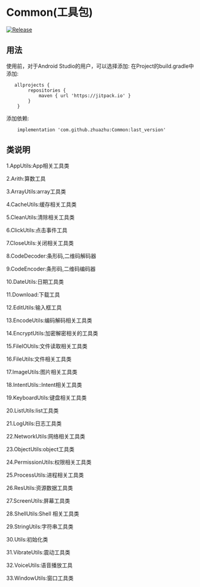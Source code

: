 # Common(工具包)
[![Release](https://jitpack.io/v/zhuazhu/Common.svg)](https://jitpack.io/#zhuazhu/Common)

## 用法

使用前，对于Android Studio的用户，可以选择添加:
在Project的build.gradle中添加:
```
   allprojects {
    	repositories {
    		maven { url 'https://jitpack.io' }
    	}
    }
   ```
添加依赖:
```
    implementation 'com.github.zhuazhu:Common:last_version'
```
## 类说明
1.AppUtils:App相关工具类

2.Arith:算数工具

3.ArrayUtils:array工具类

4.CacheUtils:缓存相关工具类

5.CleanUtils:清除相关工具类

6.ClickUtils:点击事件工具

7.CloseUtils:关闭相关工具类

8.CodeDecoder:条形码,二维码解码器

9.CodeEncoder:条形码,二维码编码器

10.DateUtils:日期工具类

11.Download:下载工具

12.EditUtils:输入框工具

13.EncodeUtils:编码解码相关工具类

14.EncryptUtils:加密解密相关的工具类

15.FileIOUtils:文件读取相关工具类

16.FileUtils:文件相关工具类

17.ImageUtils:图片相关工具类

18.IntentUtils::Intent相关工具类

19.KeyboardUtils:键盘相关工具类

20.ListUtils:list工具类

21.LogUtils:日志工具类

22.NetworkUtils:网络相关工具类

23.ObjectUtils:object工具类

24.PermissionUtils:权限相关工具类

25.ProcessUtils:进程相关工具类

26.ResUtils:资源数据工具类

27.ScreenUtils:屏幕工具类

28.ShellUtils:Shell 相关工具类

29.StringUtils:字符串工具类

30.Utils:初始化类

31.VibrateUtils:震动工具类

32.VoiceUtils:语音播放工具

33.WindowUtils:窗口工具类
